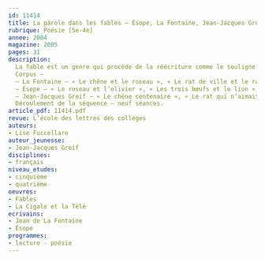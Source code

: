 ```yaml
---
id: 11414
title: La parole dans les fables – Ésope, La Fontaine, Jean-Jacques Greif (séquence)
rubrique: Poésie [5e-4e]
annee: 2004
magazine: 2005
pages: 31
description: 
  La fable est un genre qui procède de la réécriture comme le souligne à maintes reprises La Fontaine dans ses préfaces et ses vers. Aussi la lecture des « Fables » conduit-elle naturellement à situer La Fontaine dans la tradition littéraire, et à mettre en relation ses fables avec celles d’Ésope, et avec les pastiches de Jean-Jacques Greif. La confrontation des transpositions d’une même fable met en évidence les fonctions du dialogue dans la narration et dans la caractérisation des personnages. Cette séquence s’intéresse à la parole des personnages. En analysant cette parole, on montre que leurs stratégies et leurs langages dépendent de leur situation et de l’effet qu’ils veulent produire sur l’interlocuteur – flatter, convaincre ou plaire. On sensibilise également les élèves à l’argumentation qui sera approfondie en quatrième. Enfin, à travers la variété des caractères et la diversité de la versification, des tons ou des registres à l’œuvre dans les dialogues, on les initie à la poésie et à l’art poétique de La Fontaine. Cette séquence peut être menée dans une classe de cinquième après avoir abordé le dialogue de théâtre ou dans une classe de quatrième au cours du premier trimestre.
  Corpus – 
  – La Fontaine – « Le chêne et le roseau », « Le rat de ville et le rat des champs », « Le corbeau et le renard », « Le vieux chat et la jeune souris», « Le petit poisson et le pêcheur », « Le loup et le chien maigre », « Le singe et le léopard », « Le geai paré des plumes du paon », « La grenouille qui veut se faire aussi grosse que le bœuf » ;
  – Ésope – « Le roseau et l’olivier », « Les trois bœufs et le lion », « Le renard et le berger » ;
  – Jean-Jacques Greif – « Le chêne centenaire », « Le rat qui n’aimait pas la campagne », in  « La Cigale et la Télé » (l’école des loisirs).
  Déroulement de la séquence – neuf séances.
article_pdf: 11414.pdf
revue: L’école des lettres des collèges
auteurs:
- Lise Fuccellaro
auteur_jeunesse:
- Jean-Jacques Greif
disciplines:
- français
niveau_etudes:
- cinquième
- quatrième
oeuvres:
- Fables
- La Cigale et la Télé
ecrivains:
- Jean de La Fontaine
- Ésope
programmes:
- lecture - poésie
---
```


